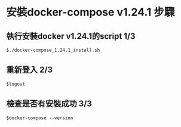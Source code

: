 # 安裝docker-compose v1.24.1 步驟
## 執行安裝docker v1.24.1的script 1/3
```
$./docker-compose_1.24.1_install.sh
```
## 重新登入 2/3
```
$logout
```
## 檢查是否有安裝成功 3/3
```
$docker-compose --version
```
